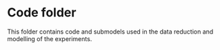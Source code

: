 # Code folder
This folder contains code and submodels used in the data reduction and modelling of the experiments. 